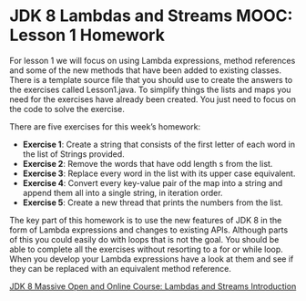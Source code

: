 # JDK 8 Lambdas and Streams MOOC: Lesson 1 Homework

For lesson 1 we will focus on using Lambda expressions, method references and some of the new methods that have been added to existing classes.
There is a template source file that you should use to create the answers to the exercises called Lesson1.java. To simplify things the lists and maps you need for the exercises have already been created. You just need to focus on the code to solve the exercise.

There are five exercises for this week’s homework:
* **Exercise 1**: Create a string that consists of the first letter of each word in the list of Strings provided.
* **Exercise 2**: Remove the words that have odd length s from the list.
* **Exercise 3**: Replace every word in the list with its upper case equivalent.
* **Exercise 4**: Convert every key-value pair of the map into a string and append them all into a single string, in iteration order. 
* **Exercise 5**: Create a new thread that prints the numbers from the list.

The key part of this homework is to use the new features of JDK 8 in the form of Lambda expressions and changes to existing APIs. Although parts of this you could easily do with loops that is not the goal. You should be able to complete all the exercises without resorting to a for or while loop. When you develop your Lambda expressions have a look at them and see if they can be replaced with an equivalent method reference.

[JDK 8 Massive Open and Online Course: Lambdas and Streams Introduction](https://apexapps.oracle.com/pls/apex/f?p=44785:145:0::::P145_EVENT_ID,P145_PREV_PAGE:4887,143)
